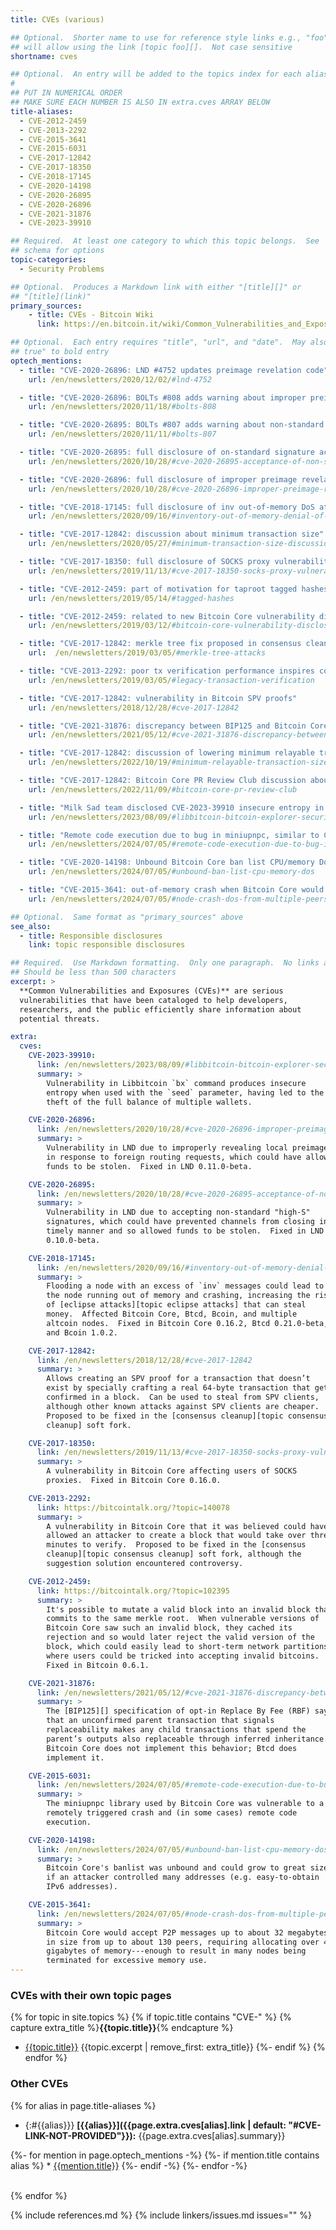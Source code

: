 ```yaml
---
title: CVEs (various)

## Optional.  Shorter name to use for reference style links e.g., "foo"
## will allow using the link [topic foo][].  Not case sensitive
shortname: cves

## Optional.  An entry will be added to the topics index for each alias
#
## PUT IN NUMERICAL ORDER
## MAKE SURE EACH NUMBER IS ALSO IN extra.cves ARRAY BELOW
title-aliases:
  - CVE-2012-2459
  - CVE-2013-2292
  - CVE-2015-3641
  - CVE-2015-6031
  - CVE-2017-12842
  - CVE-2017-18350
  - CVE-2018-17145
  - CVE-2020-14198
  - CVE-2020-26895
  - CVE-2020-26896
  - CVE-2021-31876
  - CVE-2023-39910

## Required.  At least one category to which this topic belongs.  See
## schema for options
topic-categories:
  - Security Problems

## Optional.  Produces a Markdown link with either "[title][]" or
## "[title](link)"
primary_sources:
    - title: CVEs - Bitcoin Wiki
      link: https://en.bitcoin.it/wiki/Common_Vulnerabilities_and_Exposures

## Optional.  Each entry requires "title", "url", and "date".  May also use "feature:
## true" to bold entry
optech_mentions:
  - title: "CVE-2020-26896: LND #4752 updates preimage revelation code"
    url: /en/newsletters/2020/12/02/#lnd-4752

  - title: "CVE-2020-26896: BOLTs #808 adds warning about improper preimage revelation"
    url: /en/newsletters/2020/11/18/#bolts-808

  - title: "CVE-2020-26895: BOLTs #807 adds warning about non-standard signatures"
    url: /en/newsletters/2020/11/11/#bolts-807

  - title: "CVE-2020-26895: full disclosure of on-standard signature acceptance"
    url: /en/newsletters/2020/10/28/#cve-2020-26895-acceptance-of-non-standard-signatures

  - title: "CVE-2020-26896: full disclosure of improper preimage revelation"
    url: /en/newsletters/2020/10/28/#cve-2020-26896-improper-preimage-revelation

  - title: "CVE-2018-17145: full disclosure of inv out-of-memory DoS attack"
    url: /en/newsletters/2020/09/16/#inventory-out-of-memory-denial-of-service-attack-invdos

  - title: "CVE-2017-12842: discussion about minimum transaction size"
    url: /en/newsletters/2020/05/27/#minimum-transaction-size-discussion

  - title: "CVE-2017-18350: full disclosure of SOCKS proxy vulnerability"
    url: /en/newsletters/2019/11/13/#cve-2017-18350-socks-proxy-vulnerability

  - title: "CVE-2012-2459: part of motivation for taproot tagged hashes"
    url: /en/newsletters/2019/05/14/#tagged-hashes

  - title: "CVE-2012-2459: related to new Bitcoin Core vulnerability disclosure"
    url: /en/newsletters/2019/03/12/#bitcoin-core-vulnerability-disclosure

  - title: "CVE-2017-12842: merkle tree fix proposed in consensus cleanup soft fork"
    url:  /en/newsletters/2019/03/05/#merkle-tree-attacks

  - title: "CVE-2013-2292: poor tx verification performance inspires consensus cleanup"
    url: /en/newsletters/2019/03/05/#legacy-transaction-verification

  - title: "CVE-2017-12842: vulnerability in Bitcoin SPV proofs"
    url: /en/newsletters/2018/12/28/#cve-2017-12842

  - title: "CVE-2021-31876: discrepancy between BIP125 and Bitcoin Core implementation"
    url: /en/newsletters/2021/05/12/#cve-2021-31876-discrepancy-between-bip125-and-bitcoin-core-implementation

  - title: "CVE-2017-12842: discussion of lowering minimum relayable transaction size"
    url: /en/newsletters/2022/10/19/#minimum-relayable-transaction-size

  - title: "CVE-2017-12842: Bitcoin Core PR Review Club discussion about lowering min relayable tx size"
    url: /en/newsletters/2022/11/09/#bitcoin-core-pr-review-club

  - title: "Milk Sad team disclosed CVE-2023-39910 insecure entropy in Libbitcoin `bx` command"
    url: /en/newsletters/2023/08/09/#libbitcoin-bitcoin-explorer-security-disclosure

  - title: "Remote code execution due to bug in miniupnpc, similar to CVE-2015-6031"
    url: /en/newsletters/2024/07/05/#remote-code-execution-due-to-bug-in-miniupnpc

  - title: "CVE-2020-14198: Unbound Bitcoin Core ban list CPU/memory DoS"
    url: /en/newsletters/2024/07/05/#unbound-ban-list-cpu-memory-dos

  - title: "CVE-2015-3641: out-of-memory crash when Bitcoin Core would accept over 4 GB in messages from peers"
    url: /en/newsletters/2024/07/05/#node-crash-dos-from-multiple-peers-with-large-messages

## Optional.  Same format as "primary_sources" above
see_also:
  - title: Responsible disclosures
    link: topic responsible disclosures

## Required.  Use Markdown formatting.  Only one paragraph.  No links allowed.
## Should be less than 500 characters
excerpt: >
  **Common Vulnerabilities and Exposures (CVEs)** are serious
  vulnerabilities that have been cataloged to help developers,
  researchers, and the public efficiently share information about
  potential threats.

extra:
  cves:
    CVE-2023-39910:
      link: /en/newsletters/2023/08/09/#libbitcoin-bitcoin-explorer-security-disclosure
      summary: >
        Vulnerability in Libbitcoin `bx` command produces insecure
        entropy when used with the `seed` parameter, having led to the
        theft of the full balance of multiple wallets.

    CVE-2020-26896:
      link: /en/newsletters/2020/10/28/#cve-2020-26896-improper-preimage-revelation
      summary: >
        Vulnerability in LND due to improperly revealing local preimages
        in response to foreign routing requests, which could have allowed
        funds to be stolen.  Fixed in LND 0.11.0-beta.

    CVE-2020-26895:
      link: /en/newsletters/2020/10/28/#cve-2020-26895-acceptance-of-non-standard-signatures
      summary: >
        Vulnerability in LND due to accepting non-standard "high-S"
        signatures, which could have prevented channels from closing in a
        timely manner and so allowed funds to be stolen.  Fixed in LND
        0.10.0-beta.

    CVE-2018-17145:
      link: /en/newsletters/2020/09/16/#inventory-out-of-memory-denial-of-service-attack-invdos
      summary: >
        Flooding a node with an excess of `inv` messages could lead to
        the node running out of memory and crashing, increasing the risk
        of [eclipse attacks][topic eclipse attacks] that can steal
        money.  Affected Bitcoin Core, Btcd, Bcoin, and multiple
        altcoin nodes.  Fixed in Bitcoin Core 0.16.2, Btcd 0.21.0-beta,
        and Bcoin 1.0.2.

    CVE-2017-12842:
      link: /en/newsletters/2018/12/28/#cve-2017-12842
      summary: >
        Allows creating an SPV proof for a transaction that doesn’t
        exist by specially crafting a real 64-byte transaction that gets
        confirmed in a block.  Can be used to steal from SPV clients,
        although other known attacks against SPV clients are cheaper.
        Proposed to be fixed in the [consensus cleanup][topic consensus
        cleanup] soft fork.

    CVE-2017-18350:
      link: /en/newsletters/2019/11/13/#cve-2017-18350-socks-proxy-vulnerability
      summary: >
        A vulnerability in Bitcoin Core affecting users of SOCKS
        proxies.  Fixed in Bitcoin Core 0.16.0.

    CVE-2013-2292:
      link: https://bitcointalk.org/?topic=140078
      summary: >
        A vulnerability in Bitcoin Core that it was believed could have
        allowed an attacker to create a block that would take over three
        minutes to verify.  Proposed to be fixed in the [consensus
        cleanup][topic consensus cleanup] soft fork, although the
        suggestion solution encountered controversy.

    CVE-2012-2459:
      link: https://bitcointalk.org/?topic=102395
      summary: >
        It's possible to mutate a valid block into an invalid block that
        commits to the same merkle root.  When vulnerable versions of
        Bitcoin Core saw such an invalid block, they cached its
        rejection and so would later reject the valid version of the
        block, which could easily lead to short-term network partitions
        where users could be tricked into accepting invalid bitcoins.
        Fixed in Bitcoin 0.6.1.

    CVE-2021-31876:
      link: /en/newsletters/2021/05/12/#cve-2021-31876-discrepancy-between-bip125-and-bitcoin-core-implementation
      summary: >
        The [BIP125][] specification of opt-in Replace By Fee (RBF) says
        that an unconfirmed parent transaction that signals
        replaceability makes any child transactions that spend the
        parent’s outputs also replaceable through inferred inheritance.
        Bitcoin Core does not implement this behavior; Btcd does
        implement it.

    CVE-2015-6031:
      link: /en/newsletters/2024/07/05/#remote-code-execution-due-to-bug-in-miniupnpc
      summary: >
        The miniupnpc library used by Bitcoin Core was vulnerable to a
        remotely triggered crash and (in some cases) remote code
        execution.

    CVE-2020-14198:
      link: /en/newsletters/2024/07/05/#unbound-ban-list-cpu-memory-dos
      summary: >
        Bitcoin Core's banlist was unbound and could grow to great size
        if an attacker controlled many addresses (e.g. easy-to-obtain
        IPv6 addresses).

    CVE-2015-3641:
      link: /en/newsletters/2024/07/05/#node-crash-dos-from-multiple-peers-with-large-messages
      summary: >
        Bitcoin Core would accept P2P messages up to about 32 megabytes
        in size from up to about 130 peers, requiring allocating over 4
        gigabytes of memory---enough to result in many nodes being
        terminated for excessive memory use.
---
```

### CVEs with their own topic pages

{% for topic in site.topics %}
  {% if topic.title contains "CVE-" %}
    {% capture extra_title %}**{{topic.title}}**{% endcapture %}
  * [{{topic.title}}]({{topic.url}}) {{topic.excerpt | remove_first: extra_title}}
  {%- endif %}
{% endfor %}

### Other CVEs
{% for alias in page.title-aliases %}
  * {:#{{alias}}} **[{{alias}}]({{page.extra.cves[alias].link | default: "#CVE-LINK-NOT-PROVIDED"}}):** {{page.extra.cves[alias].summary}}

  {%- for mention in page.optech_mentions -%}
    {%- if mention.title contains alias %}
      * [{{mention.title}}]({{mention.url}})
    {%- endif -%}
  {%- endfor -%}<br><br>

{% endfor %}

{% include references.md %}
{% include linkers/issues.md issues="" %}

